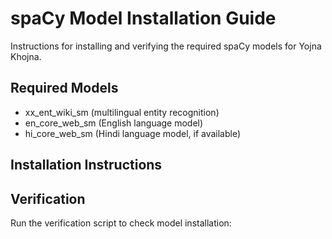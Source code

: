 # spaCy Model Installation Guide

Instructions for installing and verifying the required spaCy models for Yojna Khojna.

## Required Models

- xx_ent_wiki_sm (multilingual entity recognition)
- en_core_web_sm (English language model)
- hi_core_web_sm (Hindi language model, if available)

## Installation Instructions



## Verification

Run the verification script to check model installation:


